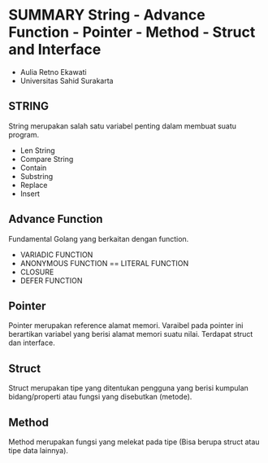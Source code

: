 # SUMMARY String - Advance Function - Pointer - Method - Struct and Interface

- Aulia Retno Ekawati
- Universitas Sahid Surakarta

## STRING
String merupakan salah satu variabel penting dalam membuat suatu program. 
- Len String
- Compare String
- Contain
- Substring
- Replace
- Insert

## Advance Function
Fundamental Golang yang berkaitan dengan function.
- VARIADIC FUNCTION
- ANONYMOUS FUNCTION == LITERAL FUNCTION
- CLOSURE
- DEFER FUNCTION

## Pointer
Pointer merupakan reference alamat memori. Varaibel pada pointer ini berartikan variabel yang berisi alamat memori suatu nilai. Terdapat struct dan interface.

## Struct
Struct merupakan tipe yang ditentukan pengguna yang berisi kumpulan bidang/properti atau fungsi yang disebutkan (metode).

## Method
Method merupakan fungsi yang melekat pada tipe
(Bisa berupa struct atau tipe data lainnya).

